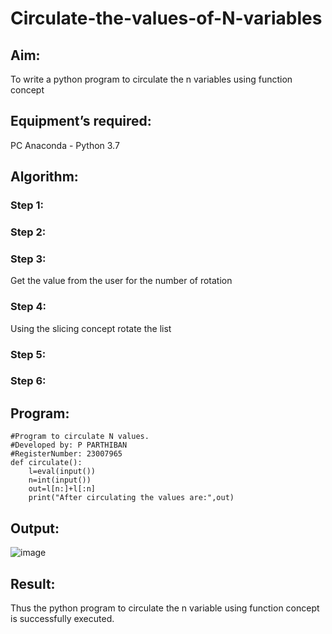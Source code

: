 # Circulate-the-values-of-N-variables
## Aim:
To write a python program to circulate the n variables using function concept
## Equipment’s required:
PC
Anaconda - Python 3.7
## Algorithm: 
### Step 1: 
### Step 2: 
### Step 3: 
Get the value from the user for the number of rotation
### Step 4: 
Using the slicing concept rotate the list

### Step 5: 
### Step 6: 
## Program:
```
#Program to circulate N values.
#Developed by: P PARTHIBAN
#RegisterNumber: 23007965
def circulate():
    l=eval(input())
    n=int(input())
    out=l[n:]+l[:n]
    print("After circulating the values are:",out)
```
    

## Output:
![image](https://github.com/23007965/Circulate-the-values-of-N-variables/assets/138971238/a696f28a-c249-4521-8563-2d54e9d38dec)




## Result:
Thus the python program to circulate the n variable using function concept is successfully executed.
